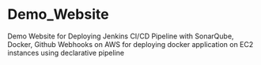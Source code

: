 # Demo_Website
Demo Website for Deploying Jenkins CI/CD Pipeline with SonarQube, Docker, Github Webhooks on AWS for deploying docker application on EC2 instances using declarative pipeline
